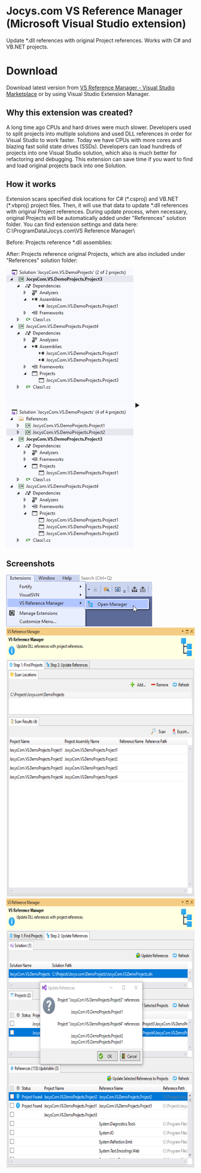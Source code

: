 # Jocys.com VS Reference Manager (Microsoft Visual Studio extension)

Update \*.dll references with original Project references. Works with C# and VB.NET projects.

# Download

Download latest version from <a href="https://marketplace.visualstudio.com/items?itemName=JocysCom.JocysComVsReferenceManager">VS Reference Manager - Visual Studio Marketplace</a> or by using Visual Studio Extension Manager.

## Why this extension was created?

A long time ago CPUs and hard drives were much slower. Developers used to split projects into multiple solutions and used DLL references in order for Visual Studio to work faster. Today we have CPUs with more cores and blazing fast solid state drives (SSDs). Developers can load hundreds of projects into one Visual Studio solution, which also is much better for refactoring and debugging. This extension can save time if you want to find and load original projects back into one Solution.

## How it works

Extension scans specified disk locations for C# (\*.csproj) and VB.NET (\*.vbproj) project files. Then, it will use that data to update \*.dll references with original Project references. During update process, when necessary, original Projects will be automatically added under "References" solution folder. You can find extension settings and data here: C:\ProgramData\Jocys.com\VS Reference Manager\

Before: Projects reference \*.dll assemblies:

After: Projects reference original Projects, which are also included under "References" solution folder:

<img alt="Solution From" src="ReferenceManager/Documents/Images/Solution_From.png" width="340" height="370"> ► <img alt="Solution To" src="ReferenceManager/Documents/Images/Solution_To.png" width="340" height="370">

## Screenshots

<img alt="Solution From" src="ReferenceManager/Documents/Images/Extension_Menu.png" width="390" height="138">

<img alt="Solution From" src="ReferenceManager/Documents/Images/Extension_Step1.png" width="690" height="720">

<img alt="Solution From" src="ReferenceManager/Documents/Images/Extension_Step2.png" width="690" height="720">
